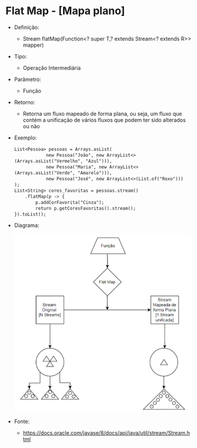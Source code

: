 # Flat Map - [Mapa plano]

- Definição: 
    - <R> Stream<R> flatMap(Function<? super T,? extends Stream<? extends R>> mapper)

- Tipo: 
    - Operação Intermediária

- Parâmetro:
    - Função 

- Retorno:
    - Retorna um fluxo mapeado de forma plana, ou seja, um fluxo que contém a unificação de vários fluxos que podem ter sido alterados ou não

- Exemplo: 
    ```
	List<Pessoa> pessoas = Arrays.asList(
				new Pessoa("João", new ArrayList<>(Arrays.asList("Vermelho", "Azul"))),
				new Pessoa("Maria", new ArrayList<>(Arrays.asList("Verde", "Amarelo"))),
				new Pessoa("José", new ArrayList<>(List.of("Roxo")))
	);
	List<String> cores_favoritas = pessoas.stream()
        .flatMap(p -> {
			p.addCorFavorita("Cinza");
			return p.getCoresFavoritas().stream();
	}).toList();
    ```

- Diagrama:

    ![Flat Map](../images/05_flat_map.png)

- Fonte: 
    - https://docs.oracle.com/javase/8/docs/api/java/util/stream/Stream.html